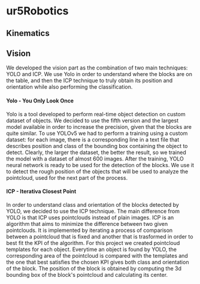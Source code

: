 # ur5Robotics

## Kinematics

## Vision
We developed the vision part as the combination of two main techniques: YOLO and ICP.
We use Yolo in order to understand where the blocks are on the table, and then the ICP technique to truly obtain its position and orientation while also performing the classification. 

#### Yolo - You Only Look Once
Yolo is a tool developed to perform real-time object detection on custom dataset of objects. 
We decided to use the fifth version and the largest model available in order to increase the precision, given that the blocks are quite similar.
To use YOLOv5 we had to perform a training using a custom dataset: for each image, there is a corresponding line in a text file that describes position and class of the bounding box containing the object to detect. Clearly, the larger the dataset, the better the result, so we trained the model with a dataset of almost 600 images.
After the training, YOLO neural network is ready to be used for the detection of the blocks. We use it to detect the rough position of the objects that will be used to analyze the pointcloud, used for the next part of the process.

#### ICP - Iterativa Closest Point
In order to understand class and orientation of the blocks detected by YOLO, we decided to use the ICP technique. The main difference from YOLO is that ICP uses pointclouds instead of plain images. ICP is an algorithm that aims to minimize the difference between two given pointclouds. It is implemented by iterating a process of comparison between a pointcloud that is fixed and another that is trasformed in order to best fit the KPI of the algorithm.
For this project we created pointcloud templates for each object. Everytime an object is found by YOLO, the corresponding area of the pointcloud is compared with the templates and the one that best satisfies the chosen KPI gives both class and orientation of the block.
The position of the block is obtained by computing the 3d bounding box of the block's pointcloud and calculating its center.
